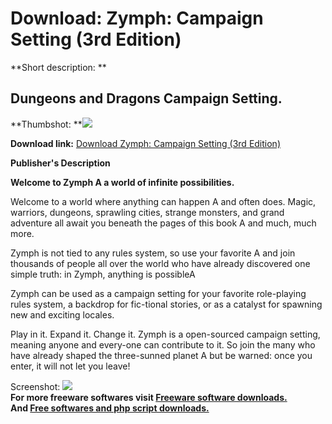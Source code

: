 # Download: Zymph: Campaign Setting (3rd Edition)

**Short description: **

## Dungeons and Dragons Campaign Setting.

  
**Thumbshot: **![](http://www.freewarefiles.com/screenshot/ZymphCover3_md.jpg)   
  
**Download link:** [Download Zymph: Campaign Setting (3rd Edition)](http://freesoftwares.boysofts.com/Zymph3Epdf_program_21467.html)  
  

**Publisher's Description**  
  

**Welcome to Zymph A a world of infinite possibilities.**   
  
Welcome to a world where anything can happen A and often does. Magic,
warriors, dungeons, sprawling cities, strange monsters, and grand adventure
all await you beneath the pages of this book A and much, much more.  
  
Zymph is not tied to any rules system, so use your favorite A and join
thousands of people all over the world who have already discovered one simple
truth: in Zymph, anything is possibleA  
  
Zymph can be used as a campaign setting for your favorite role-playing rules
system, a backdrop for fic-tional stories, or as a catalyst for spawning new
and exciting locales.  
  
Play in it. Expand it. Change it. Zymph is a open-sourced campaign setting,
meaning anyone and every-one can contribute to it. So join the many who have
already shaped the three-sunned planet A but be warned: once you enter, it
will not let you leave!

  
  
Screenshot: ![](http://www.freewarefiles.com/screenshot/ZymphCover3.jpg)  
**For more freeware softwares visit [Freeware software downloads.](http://freesoftwares.boysofts.com/)**   
**And [Free softwares and php script downloads.](http://www.boysofts.com/)**

